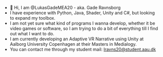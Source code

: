 - 👋 Hi, I am @LukasGadeMEA20 - aka. Gade Ravnsborg
- I have experience with Python, Java, Shader, Unity and C#, but looking to expand my toolbox.
- I am not yet sure what kind of programs I wanna develop, whether it be video games or software, so I am trying to do a bit of everything till I find out what I want to do.
- I am currently developing an Adaptive VR Narrative using Unity at Aalborg University Copenhagen at their Masters in Medialogy.
- You can contact me through my student mail: lravns20@student.aau.dk

<!---
LukasGadeMEA20/LukasGadeMEA20 is a ✨ special ✨ repository because its `README.md` (this file) appears on your GitHub profile.
You can click the Preview link to take a look at your changes.
--->
